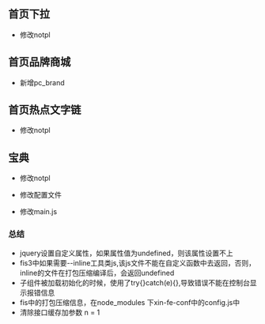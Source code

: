 ##  首页下拉

* 修改notpl



##  首页品牌商城

* 新增pc_brand


## 首页热点文字链
* 修改notpl

## 宝典
 * 修改notpl
 
 * 修改配置文件
 * 修改main.js
### 总结
* jquery设置自定义属性，如果属性值为undefined，则该属性设置不上
* fis3中如果需要--inline工具类js,该js文件不能在自定义函数中去返回，否则，inline的文件在打包压缩编译后，会返回undefined
* 子组件被加载初始化的时候，使用了try{}catch(e){},导致错误不能在控制台显示报错信息
* fis中的打包压缩信息，在node_modules 下xin-fe-conf中的config.js中
* 清除接口缓存加参数  n = 1
